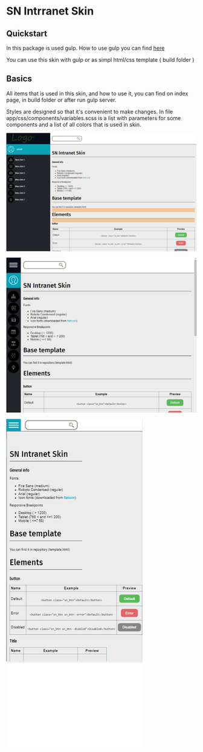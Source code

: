# SN Intrranet Skin

## Quickstart

In this package is used gulp. How to use gulp you can find [here](https://github.com/edgardovbak/simple-gulp-package)

You can use this skin with gulp or as simpl html/css template ( build folder )

## Basics

All items that is used in this skin, and how to use it, you can find on index page, in  build folder or after run gulp server.

Styles are designed so that it's convenient to make changes. 
In file app/css/components/variables.scss is a list with parameters for some components and a list of all colors that is used in skin.

![Desktop](https://github.com/edgardovbak/sn_intra_skins/blob/master/image/desctop.png)

![Tablet](https://github.com/edgardovbak/sn_intra_skins/blob/master/image/tablet.png)

![Mobile](https://github.com/edgardovbak/sn_intra_skins/blob/master/image/mobile.png)
